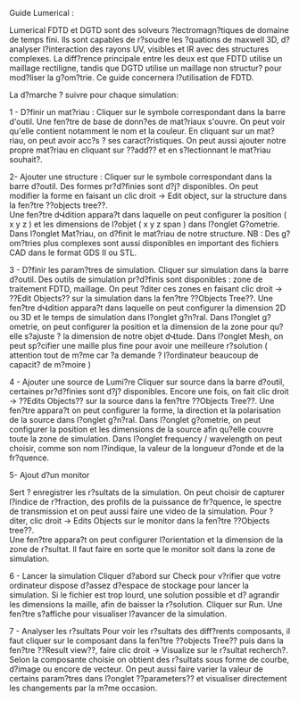 Guide Lumerical : 

Lumerical FDTD et DGTD sont des solveurs ?lectromagn?tiques de domaine de temps fini. Ils sont capables de r?soudre les ?quations de maxwell 3D, d?analyser l?interaction des rayons UV, visibles et IR avec des structures complexes.
La diff?rence principale entre les deux est que FDTD utilise un maillage rectiligne, tandis que DGTD utilise un maillage non structur? pour mod?liser la g?om?trie.
Ce guide concernera l?utilisation de FDTD. 

La d?marche ? suivre pour chaque simulation: 

1 - D?finir un mat?riau :
Cliquer sur le symbole correspondant dans la barre d'outil. Une fen?tre de base de donn?es de mat?riaux s'ouvre. On peut voir qu'elle contient notamment le nom et la couleur. En cliquant sur un mat?riau, on peut avoir acc?s ? ses caract?ristiques. On peut aussi ajouter notre propre mat?riau en cliquant sur ??add?? et en s?lectionnant le mat?riau souhait?.

2- Ajouter une structure :
Cliquer sur le symbole correspondant dans la barre d?outil. Des formes pr?d?finies sont d?j? disponibles. On peut modifier la forme en faisant un clic droit -> Edit object,  sur la structure dans la fen?tre ??objects tree??.  
Une fen?tre dՎdition appara?t dans laquelle on peut configurer la position ( x y z ) et  les dimensions de l?objet ( x y z span ) dans l?onglet G?ometrie. Dans l?onglet Mat?riau, on d?finit le mat?riau de notre structure. 
NB : Des g?om?tries plus complexes sont aussi disponibles en important des fichiers CAD dans le format GDS II ou STL. 

3 - D?finir les param?tres de simulation. 
Cliquer sur simulation dans la barre d?outil. Des outils de simulation pr?d?finis sont disponibles :  zone de traitement FDTD, maillage. On peut ?diter ces zones en faisant clic droit -> ??Edit Objects?? sur la simulation dans la fen?tre ??Objects Tree??. 
Une fen?tre dՎdition appara?t dans laquelle on peut configurer la dimension 2D ou 3D et le temps de simulation dans l?onglet g?n?ral. Dans l?onglet g?ometrie, on peut configurer la position et la dimension de la zone pour qu?elle s?ajuste ? la dimension de notre objet dՎtude. Dans l?onglet Mesh, on peut sp?cifier une maille plus fine pour avoir une meilleure r?solution ( attention tout de m?me car ?a demande ? l?ordinateur beaucoup de capacit? de m?moire ) 

4 - Ajouter une source de Lumi?re 
Cliquer sur source dans la barre d?outil, certaines pr?d?finies sont d?j? disponibles. Encore une fois, on fait clic droit -> ??Edits Objects?? sur la source dans la fen?tre ??Objects Tree??. 
Une fen?tre appara?t on peut configurer la forme, la direction et la polarisation de la source dans l?onglet g?n?ral. Dans l?onglet g?ometrie, on peut configurer la position et les dimensions de la source afin qu?elle couvre toute la zone de simulation. Dans l?onglet frequency / wavelength on peut choisir, comme son nom l?indique, la valeur de la longueur d?onde et de la fr?quence. 

5- Ajout d?un monitor

Sert ? enregistrer les r?sultats de la simulation. On peut choisir de capturer l?indice de r?fraction, des profils de la puissance de fr?quence, le spectre de transmission et on peut aussi faire une video de la simulation. 
Pour ?diter, clic droit -> Edits Objects sur le monitor dans la fen?tre ??Objects tree??.  
Une fen?tre appara?t on peut configurer l?orientation et la dimension de la zone de r?sultat. ll faut faire en sorte que le monitor soit dans la zone de simulation. 

6 - Lancer la simulation
Cliquer d?abord sur Check pour v?rifier que votre ordinateur dispose d?assez d?espace de stockage pour lancer la simulation. Si le fichier est trop lourd, une solution possible et d? agrandir les dimensions la maille, afin de baisser la r?solution. 
Cliquer sur Run. Une fen?tre s?affiche pour visualiser l?avancer de la simulation. 

7 - Analyser les r?sultats 
Pour voir les r?sultats des diff?rents composants, il faut cliquer sur le composant dans la fen?tre ??objects Tree?? puis dans la fen?tre ??Result view??, faire clic droit -> Visualize sur le r?sultat recherch?. Selon la composante choisie on obtient des r?sultats sous forme de courbe, d?image ou encore de vecteur. On peut aussi faire varier la valeur de certains param?tres dans l?onglet ??parameters?? et visualiser directement les changements par la m?me occasion.